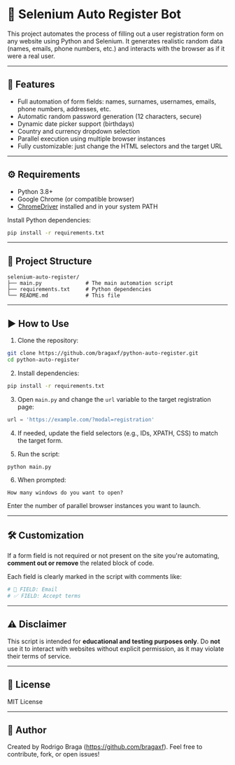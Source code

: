 # 🤖 Selenium Auto Register Bot

This project automates the process of filling out a user registration form on any website using Python and Selenium. It generates realistic random data (names, emails, phone numbers, etc.) and interacts with the browser as if it were a real user.

---

## 🚀 Features

- Full automation of form fields: names, surnames, usernames, emails, phone numbers, addresses, etc.
- Automatic random password generation (12 characters, secure)
- Dynamic date picker support (birthdays)
- Country and currency dropdown selection
- Parallel execution using multiple browser instances
- Fully customizable: just change the HTML selectors and the target URL

---

## ⚙️ Requirements

- Python 3.8+
- Google Chrome (or compatible browser)
- [ChromeDriver](https://sites.google.com/a/chromium.org/chromedriver/) installed and in your system PATH

Install Python dependencies:

```bash
pip install -r requirements.txt
```

---

## 📁 Project Structure

```
selenium-auto-register/
├── main.py              # The main automation script
├── requirements.txt     # Python dependencies
└── README.md            # This file
```

---

## ▶️ How to Use

1. Clone the repository:

```bash
git clone https://github.com/bragaxf/python-auto-register.git
cd python-auto-register
```

2. Install dependencies:

```bash
pip install -r requirements.txt
```

3. Open `main.py` and change the `url` variable to the target registration page:

```python
url = 'https://example.com/?modal=registration'
```

4. If needed, update the field selectors (e.g., IDs, XPATH, CSS) to match the target form.

5. Run the script:

```bash
python main.py
```

6. When prompted:

```
How many windows do you want to open?
```

Enter the number of parallel browser instances you want to launch.

---

## 🛠 Customization

If a form field is not required or not present on the site you're automating, **comment out or remove** the related block of code.

Each field is clearly marked in the script with comments like:

```python
# 🧾 FIELD: Email
# ✅ FIELD: Accept terms
```

---

## ⚠️ Disclaimer

This script is intended for **educational and testing purposes only**. Do **not** use it to interact with websites without explicit permission, as it may violate their terms of service.

---

## 📄 License

MIT License

---

## 💬 Author

Created by Rodrigo Braga (https://github.com/bragaxf). Feel free to contribute, fork, or open issues!
